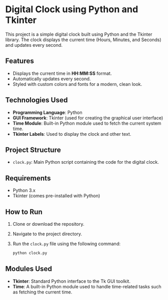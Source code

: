 # Digital Clock using Python and Tkinter

This project is a simple digital clock built using Python and the Tkinter library. The clock displays the current time (Hours, Minutes, and Seconds) and updates every second.

## Features

- Displays the current time in **HH:MM:SS** format.
- Automatically updates every second.
- Styled with custom colors and fonts for a modern, clean look.

## Technologies Used

- **Programming Language**: Python
- **GUI Framework**: Tkinter (used for creating the graphical user interface)
- **Time Module**: Built-in Python module used to fetch the current system time.
- **Tkinter Labels**: Used to display the clock and other text.

## Project Structure

- `clock.py`: Main Python script containing the code for the digital clock.

## Requirements

- Python 3.x
- Tkinter (comes pre-installed with Python)

## How to Run

1. Clone or download the repository.
2. Navigate to the project directory.
3. Run the `clock.py` file using the following command:

   ```bash
   python clock.py
   ```

## Modules Used

- **Tkinter**: Standard Python interface to the Tk GUI toolkit.
- **Time**: A built-in Python module used to handle time-related tasks such as fetching the current time.
